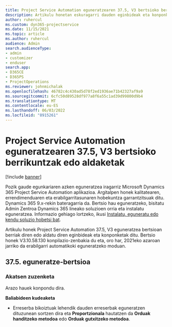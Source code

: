 ```yaml
---
title: Project Service Automation eguneratzearen 37.5, V3 bertsioko berrikuntzak edo aldaketak
description: Artikulu honetan eskuragarri dauden eginbideak eta konponketak zerrendatzen dira Microsoft Dynamics 365 Project Service Automation Eguneratu 37.5. bertsioa, V3.
author: ruhercul
ms.custom: dyn365-projectservice
ms.date: 11/15/2021
ms.topic: article
ms.author: ruhercul
audience: Admin
search.audienceType:
- admin
- customizer
- enduser
search.app:
- D365CE
- D365PS
- ProjectOperations
ms.reviewer: johnmichalak
ms.openlocfilehash: 46782c4c430ad5d78f2ed1936ae71b42327af9a9
ms.sourcegitcommit: 6cfc50d89528df977a8f6a55c1ad39d99800d9b4
ms.translationtype: MT
ms.contentlocale: eu-ES
ms.lasthandoff: 06/03/2022
ms.locfileid: "8915261"
---
```

# <a name="whats-new-or-changed-in-project-service-automation-update-release-375-v3"></a>Project Service Automation eguneratzearen 37.5, V3 bertsioko berrikuntzak edo aldaketak

[!include [banner](../includes/psa-now-project-operations.md)]

Pozik gaude egunkariaren azken eguneratzea iragarriz Microsoft Dynamics 365 Project Service Automation aplikazioa. Argitalpen honek kalitatearen, errendimenduaren eta erabilgarritasunaren hobekuntza garrantzitsuak ditu. Dynamics 365 9.x-rekin bateragarria da. Bertsio hau eguneratzeko, bisitatu Admin Zentroa Dynamics 365 lineako soluzioen orria eta instalatu eguneratzea. Informazio gehiago lortzeko, ikusi [Instalatu, eguneratu edo kendu soluzio hobetsi bat](/power-platform/admin/install-remove-preferred-solution).

Artikulu honek Project Service Automation 37.5, V3 eguneratzea bertsioan berriak diren edo aldatu diren eginbideak eta konponketak ditu. Bertsio honek V3.10.58.130 konpilazio-zenbakia du eta, oro har, 2021eko azaroan jarriko da erabilgarri automatikoki eguneratzeko moduan.

## <a name="update-release-375"></a>37.5. eguneratze-bertsioa

### <a name="bug-fixes"></a>Akatsen zuzenketa

Arazo hauek konpondu dira.

**Baliabideen kudeaketa**
- Erreserba bikoiztuak lehendik dauden erreserbak eguneratzen dituzunean sortzen dira eta **Proportzionala** hautatzen da **Orduak handitzeko metodoa** edo **Orduak gutxitzeko metodoa**.
